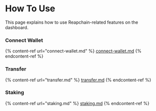 # How To Use

This page explains how to use Reapchain-related features on the dashboard.

### Connect Wallet

{% content-ref url="connect-wallet.md" %}
[connect-wallet.md](connect-wallet.md)
{% endcontent-ref %}

### Transfer

{% content-ref url="transfer.md" %}
[transfer.md](transfer.md)
{% endcontent-ref %}

### Staking

{% content-ref url="staking.md" %}
[staking.md](staking.md)
{% endcontent-ref %}
